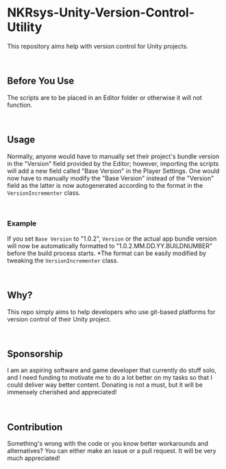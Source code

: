 # NKRsys-Unity-Version-Control-Utility
This repository aims help with version control for Unity projects.

<br>

## Before You Use
The scripts are to be placed in an Editor folder or otherwise it will not function.

<br>

## Usage
Normally, anyone would have to manually set their project's bundle version in the "Version" field provided by the Editor; however, importing the scripts will add a new field called "Base Version" in the Player Settings. One would now have to manually modify the "Base Version" instead of the "Version" field as the latter is now autogenerated according to the format in the `VersionIncrementer` class.

<br>

### Example
If you set `Base Version` to "1.0.2", `Version` or the actual app bundle version will now be automatically formatted to "1.0.2.MM.DD.YY.BUILDNUMBER" before the build process starts. *The format can be easily modified by tweaking the `VersionIncrementer` class.

<br>

## Why?
This repo simply aims to help developers who use git-based platforms for version control of their Unity project.

<br>

## Sponsorship
I am an aspiring software and game developer that currently do stuff solo, and I need funding to motivate me to do a lot better on my tasks so that I could deliver way better content. Donating is not a must, but it will be immensely cherished and appreciated!

<br>

## Contribution
Something's wrong with the code or you know better workarounds and alternatives? You can either make an issue or a pull request. It will be very much appreciated!
